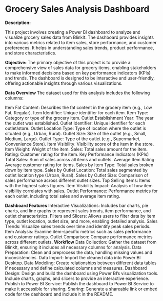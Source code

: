 # Grocery Sales Analysis Dashboard
**Description:**

This project involves creating a Power BI dashboard to analyze and visualize grocery sales data from BlinkIt. The dashboard provides insights into various metrics related to item sales, store performance, and customer preferences. It helps in understanding sales trends, product performance, and store characteristics.

**Objective:**
The primary objective of this project is to provide a comprehensive view of sales data for grocery items, enabling stakeholders to make informed decisions based on key performance indicators (KPIs) and trends. The dashboard is designed to be interactive and user-friendly, offering actionable insights through various visualizations.

**Data Overview**
The dataset used for this analysis includes the following columns:

Item Fat Content: Describes the fat content in the grocery item (e.g., Low Fat, Regular).
Item Identifier: Unique identifier for each item.
Item Type: Category or type of the grocery item.
Outlet Establishment Year: The year the outlet was established.
Outlet Identifier: Unique identifier for each outlet/store.
Outlet Location Type: Type of location where the outlet is situated (e.g., Urban, Rural).
Outlet Size: Size of the outlet (e.g., Small, Medium, Large).
Outlet Type: Type of the outlet (e.g., Supermarket, Convenience Store).
Item Visibility: Visibility score of the item in the store.
Item Weight: Weight of the item.
Sales: Total sales amount for the item.
Rating: Customer rating for the item.
Key Performance Indicators (KPIs)
Total Sales: Sum of sales across all items and outlets.
Average Item Rating: Average customer rating for items.
Sales by Item Type: Total sales broken down by item type.
Sales by Outlet Location: Total sales segmented by outlet location type (Urban, Rural).
Sales by Outlet Size: Comparison of sales performance across different outlet sizes.
Top Selling Items: Items with the highest sales figures.
Item Visibility Impact: Analysis of how item visibility correlates with sales.
Outlet Performance: Performance metrics for each outlet, including total sales and average item rating.

**Dashboard Features**
Interactive Visualizations: Includes bar charts, pie charts, and line graphs to represent sales trends, item performance, and outlet characteristics.
Filters and Slicers: Allows users to filter data by item type, outlet location, outlet size, and more, enabling detailed analysis.
Sales Trends: Visualize sales trends over time and identify peak sales periods.
Item Analysis: Examine item-specific metrics such as sales performance and customer ratings.
Outlet Comparison: Compare performance metrics across different outlets.
**Workflow**
Data Collection: Gather the dataset from BlinkIt, ensuring it includes all necessary columns for analysis.
Data Preparation: Clean and preprocess the data, handling missing values and inconsistencies.
Data Import: Import the cleaned data into Power BI Desktop.
Data Modeling: Create relationships between different data tables if necessary and define calculated columns and measures.
Dashboard Design: Design and build the dashboard using Power BI’s visualization tools. Include charts, graphs, and slicers to provide an interactive experience.
Publish to Power BI Service: Publish the dashboard to Power BI Service to make it accessible for sharing.
Sharing: Generate a shareable link or embed code for the dashboard and include it in the README.
